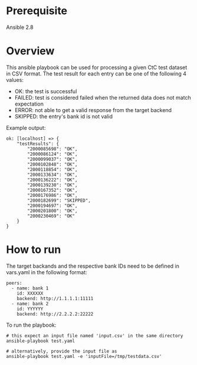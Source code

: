# Prerequisite

Ansible 2.8

# Overview

This ansible playbook can be used for processing a given CtC test dataset in CSV format. The test result for each entry can be one of the following 4 values:

- OK: the test is successful 
- FAILED: test is considered failed when the returned data does not match expectation
- ERROR: not able to get a valid response from the target backend
- SKIPPED: the entry's bank id is not valid 

Example output:
```
ok: [localhost] => {
    "testResults": {
        "2000085698": "OK",
        "2000086124": "OK",
        "2000099037": "OK",
        "2000102848": "OK",
        "2000118854": "OK",
        "2000133634": "OK",
        "2000136222": "OK",
        "2000139230": "OK",
        "2000167352": "OK",
        "2000176986": "OK",
        "2000182699": "SKIPPED",
        "2000194697": "OK",
        "2000201800": "OK",
        "2000230469": "OK"
    }
}
```


# How to run

The target backands and the respective bank IDs need to be defined in vars.yaml in the following format:
```
peers:
  - name: bank 1
    id: XXXXXX
    backend: http://1.1.1.1:11111
  - name: bank 2
    id: YYYYYY
    backend: http://2.2.2.2:22222
```
To run the playbook:
```
# this expect an input file named 'input.csv' in the same directory
ansible-playbook test.yaml

# alternatively, provide the input file as 
ansible-playbook test.yaml -e 'inputFile=/tmp/testdata.csv'
```


